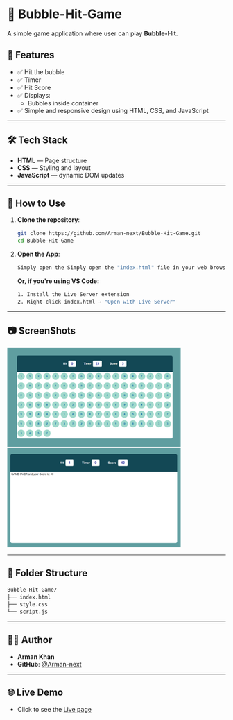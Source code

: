 # 🫧 Bubble-Hit-Game

A simple game application where user can play **Bubble-Hit**.

## 🚀 Features

- ✅ Hit the bubble
- ✅ Timer
- ✅ Hit Score
- ✅ Displays:
  - Bubbles inside container
- ✅ Simple and responsive design using HTML, CSS, and JavaScript

---

## 🛠️ Tech Stack

- **HTML** — Page structure
- **CSS** — Styling and layout
- **JavaScript** — dynamic DOM updates

---

## 🔧 How to Use

1. **Clone the repository**:

   ```bash
   git clone https://github.com/Arman-next/Bubble-Hit-Game.git
   cd Bubble-Hit-Game

   ```

2. **Open the App**:

   ```bash
   Simply open the Simply open the "index.html" file in your web browser. file in your web browser.
   ```

   **Or, if you're using VS Code:**

   ```bash
   1. Install the Live Server extension
   2. Right-click index.html → "Open with Live Server"
   ```

---

## 📷 ScreenShots

<img src="./SS - 1.png" alt="App Screenshot 1" width="400">
<img src="./SS - 2.png" alt="App Screenshot 2" width="400">

---

## 📁 Folder Structure

```bash
Bubble-Hit-Game/
├── index.html
├── style.css
└── script.js
```

---

## 🧔‍♂️ Author

- **Arman Khan**
- **GitHub**: [@Arman-next](https://github.com/Arman-next)

---

## 🌐 Live Demo

- Click to see the [Live page](https://bubble-matching-ak.netlify.app/)
